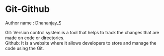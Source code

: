 # Git-Github

Author name : Dhananjay_S

Git: Version control system is a tool that helps to track the changes that are made on code or directories.
<br>
Github: It is a website where it allows developers to store and manage the code using the Git.

